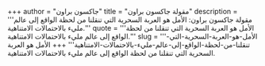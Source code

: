 +++
author = "جاكسون براون"
title = "مقولة جاكسون براون"
description = '''مقولة جاكسون براون: الأمل هو العربة السحرية التي تنقلنا من لحظة الواقع إلى عالم مليء بالاحتمالات الامتناهية.'''
quote = '''الأمل هو العربة السحرية التي تنقلنا من لحظة الواقع إلى عالم مليء بالاحتمالات الامتناهية.'''
slug = '''الأمل-هو-العربة-السحرية-التي-تنقلنا-من-لحظة-الواقع-إلى-عالم-مليء-بالاحتمالات-الامتناهية'''
+++
الأمل هو العربة السحرية التي تنقلنا من لحظة الواقع إلى عالم مليء بالاحتمالات الامتناهية.
